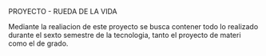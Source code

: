 PROYECTO - RUEDA DE LA VIDA 

Mediante la realiacion de este proyecto se busca contener todo lo realizado durante el sexto semestre de la tecnologia, tanto el proyecto de materi como el de grado.
